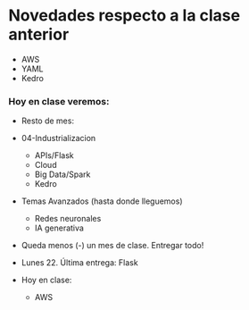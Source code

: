 # Novedades respecto a la clase anterior

* AWS
* YAML
* Kedro

### Hoy en clase veremos:

* Resto de mes:
* 04-Industrializacion
    * APIs/Flask
    * Cloud 
    * Big Data/Spark
    * Kedro

* Temas Avanzados (hasta donde lleguemos)
  * Redes neuronales
  * IA generativa

* Queda menos (-) un mes de clase. Entregar todo!

* Lunes 22. Última entrega: Flask

* Hoy en clase: 
  * AWS